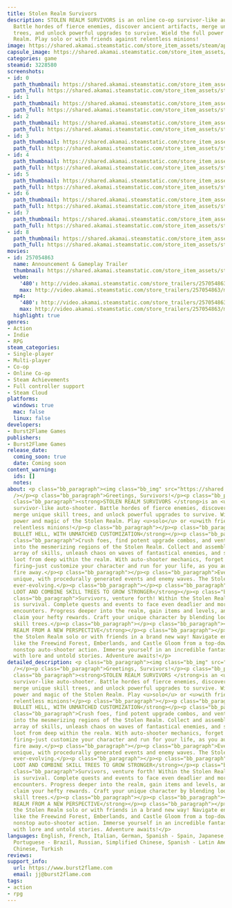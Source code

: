 ```yaml
---
title: Stolen Realm Survivors
description: STOLEN REALM SURVIVORS is an online co-op survivor-like auto-shooter.
  Battle hordes of fierce enemies, discover ancient artifacts, merge unique skill
  trees, and unlock powerful upgrades to survive. Wield the full power of the Stolen
  Realm. Play solo or with friends against relentless minions!
image: https://shared.akamai.steamstatic.com/store_item_assets/steam/apps/3228580/header.jpg?t=1729633847
capsule_image: https://shared.akamai.steamstatic.com/store_item_assets/steam/apps/3228580/28bc1854b5f52f9b8cd6ccd4e27d8d1bcb83b703/capsule_231x87.jpg?t=1729633847
categories: game
steamid: 3228580
screenshots:
- id: 0
  path_thumbnail: https://shared.akamai.steamstatic.com/store_item_assets/steam/apps/3228580/ss_6d8626adc55e31c1185b3cdf92b39d11c63b6604.600x338.jpg?t=1729633847
  path_full: https://shared.akamai.steamstatic.com/store_item_assets/steam/apps/3228580/ss_6d8626adc55e31c1185b3cdf92b39d11c63b6604.1920x1080.jpg?t=1729633847
- id: 1
  path_thumbnail: https://shared.akamai.steamstatic.com/store_item_assets/steam/apps/3228580/ss_292214b6cf36b1ec203e1f2177f88335090291b7.600x338.jpg?t=1729633847
  path_full: https://shared.akamai.steamstatic.com/store_item_assets/steam/apps/3228580/ss_292214b6cf36b1ec203e1f2177f88335090291b7.1920x1080.jpg?t=1729633847
- id: 2
  path_thumbnail: https://shared.akamai.steamstatic.com/store_item_assets/steam/apps/3228580/ss_30235a38a698dd67febc74615b86c2a63f7d74e6.600x338.jpg?t=1729633847
  path_full: https://shared.akamai.steamstatic.com/store_item_assets/steam/apps/3228580/ss_30235a38a698dd67febc74615b86c2a63f7d74e6.1920x1080.jpg?t=1729633847
- id: 3
  path_thumbnail: https://shared.akamai.steamstatic.com/store_item_assets/steam/apps/3228580/ss_d664107e3e0d65bd9d523352199ee71cc4c4df55.600x338.jpg?t=1729633847
  path_full: https://shared.akamai.steamstatic.com/store_item_assets/steam/apps/3228580/ss_d664107e3e0d65bd9d523352199ee71cc4c4df55.1920x1080.jpg?t=1729633847
- id: 4
  path_thumbnail: https://shared.akamai.steamstatic.com/store_item_assets/steam/apps/3228580/ss_c793d0b2cb85f800d126e7bfc175ccd9de25db8a.600x338.jpg?t=1729633847
  path_full: https://shared.akamai.steamstatic.com/store_item_assets/steam/apps/3228580/ss_c793d0b2cb85f800d126e7bfc175ccd9de25db8a.1920x1080.jpg?t=1729633847
- id: 5
  path_thumbnail: https://shared.akamai.steamstatic.com/store_item_assets/steam/apps/3228580/ss_661cb82798d08c111989d6c6d9821733938914c2.600x338.jpg?t=1729633847
  path_full: https://shared.akamai.steamstatic.com/store_item_assets/steam/apps/3228580/ss_661cb82798d08c111989d6c6d9821733938914c2.1920x1080.jpg?t=1729633847
- id: 6
  path_thumbnail: https://shared.akamai.steamstatic.com/store_item_assets/steam/apps/3228580/ss_6f5d15c1e9be30d034cce1321a646272473f7d34.600x338.jpg?t=1729633847
  path_full: https://shared.akamai.steamstatic.com/store_item_assets/steam/apps/3228580/ss_6f5d15c1e9be30d034cce1321a646272473f7d34.1920x1080.jpg?t=1729633847
- id: 7
  path_thumbnail: https://shared.akamai.steamstatic.com/store_item_assets/steam/apps/3228580/ss_06f341f99e6cdc2def8dc692ff1e4dfde1c23d88.600x338.jpg?t=1729633847
  path_full: https://shared.akamai.steamstatic.com/store_item_assets/steam/apps/3228580/ss_06f341f99e6cdc2def8dc692ff1e4dfde1c23d88.1920x1080.jpg?t=1729633847
- id: 8
  path_thumbnail: https://shared.akamai.steamstatic.com/store_item_assets/steam/apps/3228580/ss_e5e562915d17869077445ec8d3e64217c46ef09b.600x338.jpg?t=1729633847
  path_full: https://shared.akamai.steamstatic.com/store_item_assets/steam/apps/3228580/ss_e5e562915d17869077445ec8d3e64217c46ef09b.1920x1080.jpg?t=1729633847
movies:
- id: 257054863
  name: Announcement & Gameplay Trailer
  thumbnail: https://shared.akamai.steamstatic.com/store_item_assets/steam/apps/257054863/429fe56fdf8edf1a4705c3f055eec1481534a0e1/movie_600x337.jpg?t=1729633840
  webm:
    '480': http://video.akamai.steamstatic.com/store_trailers/257054863/movie480_vp9.webm?t=1729633840
    max: http://video.akamai.steamstatic.com/store_trailers/257054863/movie_max_vp9.webm?t=1729633840
  mp4:
    '480': http://video.akamai.steamstatic.com/store_trailers/257054863/movie480.mp4?t=1729633840
    max: http://video.akamai.steamstatic.com/store_trailers/257054863/movie_max.mp4?t=1729633840
  highlight: true
genres:
- Action
- Indie
- RPG
steam_categories:
- Single-player
- Multi-player
- Co-op
- Online Co-op
- Steam Achievements
- Full controller support
- Steam Cloud
platforms:
  windows: true
  mac: false
  linux: false
developers:
- Burst2Flame Games
publishers:
- Burst2Flame Games
release_date:
  coming_soon: true
  date: Coming soon
content_warning:
  ids: []
  notes:
about: <p class="bb_paragraph"><img class="bb_img" src="https://shared.akamai.steamstatic.com/store_item_assets/steam/apps/3228580/extras/Stolen_Realm_Survivors_About_Us_Gif.gif?t=1729633847"
  /></p><p class="bb_paragraph">Greetings, Survivors!</p><p class="bb_paragraph"></p><p
  class="bb_paragraph"><strong>STOLEN REALM SURVIVORS </strong>is an <u>online co-op</u>
  survivor-like auto-shooter. Battle hordes of fierce enemies, discover ancient artifacts,
  merge unique skill trees, and unlock powerful upgrades to survive. Wield the full
  power and magic of the Stolen Realm. Play <u>solo</u> or <u>with friends</u> against
  relentless minions!</p><p class="bb_paragraph"></p><p class="bb_paragraph"><strong>REVERSE
  BULLET HELL, WITH UNMATCHED CUSTOMIZATION</strong></p><p class="bb_paragraph"></p><p
  class="bb_paragraph">Crush foes, find potent upgrade combos, and venture deeper
  into the mesmerizing regions of the Stolen Realm. Collect and assemble a formidable
  array of skills, unleash chaos on waves of fantastical enemies, and secure precious
  loot from deep within the realm. With auto-shooter mechanics, forget aiming and
  firing—just customize your character and run for your life, as you automatically
  fire away.</p><p class="bb_paragraph"></p><p class="bb_paragraph">Every quest is
  unique, with procedurally generated events and enemy waves. The Stolen Realm is
  ever-evolving.</p><p class="bb_paragraph"></p><p class="bb_paragraph"><strong>GAIN
  LOOT AND COMBINE SKILL TREES TO GROW STRONGER</strong></p><p class="bb_paragraph"></p><p
  class="bb_paragraph">Survivors, venture forth! Within the Stolen Realm, your goal
  is survival. Complete quests and events to face even deadlier and more rewarding
  encounters. Progress deeper into the realm, gain items and levels, and survive to
  claim your hefty rewards. Craft your unique character by blending loot and diverse
  skill trees.</p><p class="bb_paragraph"></p><p class="bb_paragraph"><strong>STOLEN
  REALM FROM A NEW PERSPECTIVE</strong></p><p class="bb_paragraph"></p><p class="bb_paragraph">Explore
  the Stolen Realm solo or with friends in a brand new way! Navigate environments
  like the Freewind Forest, Emberlands, and Castle Gloom from a top-down view, experiencing
  nonstop auto-shooter action. Immerse yourself in an incredible fantasy world rich
  with lore and untold stories. Adventure awaits!</p>
detailed_description: <p class="bb_paragraph"><img class="bb_img" src="https://shared.akamai.steamstatic.com/store_item_assets/steam/apps/3228580/extras/Stolen_Realm_Survivors_About_Us_Gif.gif?t=1729633847"
  /></p><p class="bb_paragraph">Greetings, Survivors!</p><p class="bb_paragraph"></p><p
  class="bb_paragraph"><strong>STOLEN REALM SURVIVORS </strong>is an <u>online co-op</u>
  survivor-like auto-shooter. Battle hordes of fierce enemies, discover ancient artifacts,
  merge unique skill trees, and unlock powerful upgrades to survive. Wield the full
  power and magic of the Stolen Realm. Play <u>solo</u> or <u>with friends</u> against
  relentless minions!</p><p class="bb_paragraph"></p><p class="bb_paragraph"><strong>REVERSE
  BULLET HELL, WITH UNMATCHED CUSTOMIZATION</strong></p><p class="bb_paragraph"></p><p
  class="bb_paragraph">Crush foes, find potent upgrade combos, and venture deeper
  into the mesmerizing regions of the Stolen Realm. Collect and assemble a formidable
  array of skills, unleash chaos on waves of fantastical enemies, and secure precious
  loot from deep within the realm. With auto-shooter mechanics, forget aiming and
  firing—just customize your character and run for your life, as you automatically
  fire away.</p><p class="bb_paragraph"></p><p class="bb_paragraph">Every quest is
  unique, with procedurally generated events and enemy waves. The Stolen Realm is
  ever-evolving.</p><p class="bb_paragraph"></p><p class="bb_paragraph"><strong>GAIN
  LOOT AND COMBINE SKILL TREES TO GROW STRONGER</strong></p><p class="bb_paragraph"></p><p
  class="bb_paragraph">Survivors, venture forth! Within the Stolen Realm, your goal
  is survival. Complete quests and events to face even deadlier and more rewarding
  encounters. Progress deeper into the realm, gain items and levels, and survive to
  claim your hefty rewards. Craft your unique character by blending loot and diverse
  skill trees.</p><p class="bb_paragraph"></p><p class="bb_paragraph"><strong>STOLEN
  REALM FROM A NEW PERSPECTIVE</strong></p><p class="bb_paragraph"></p><p class="bb_paragraph">Explore
  the Stolen Realm solo or with friends in a brand new way! Navigate environments
  like the Freewind Forest, Emberlands, and Castle Gloom from a top-down view, experiencing
  nonstop auto-shooter action. Immerse yourself in an incredible fantasy world rich
  with lore and untold stories. Adventure awaits!</p>
languages: English, French, Italian, German, Spanish - Spain, Japanese, Korean, Polish,
  Portuguese - Brazil, Russian, Simplified Chinese, Spanish - Latin America, Traditional
  Chinese, Turkish
reviews:
support_info:
  url: https://www.burst2flame.com
  email: jj@burst2flame.com
tags:
- action
- rpg
---
```


